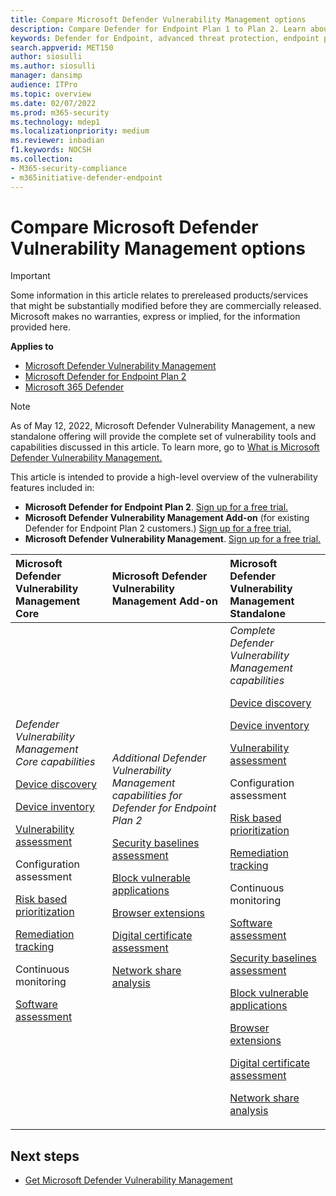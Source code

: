 ```yaml
---
title: Compare Microsoft Defender Vulnerability Management options
description: Compare Defender for Endpoint Plan 1 to Plan 2. Learn about the differences between the plans and select the plan that suits your organization's needs.
keywords: Defender for Endpoint, advanced threat protection, endpoint protection
search.appverid: MET150  
author: siosulli
ms.author: siosulli
manager: dansimp 
audience: ITPro
ms.topic: overview
ms.date: 02/07/2022
ms.prod: m365-security
ms.technology: mdep1
ms.localizationpriority: medium
ms.reviewer: inbadian
f1.keywords: NOCSH  
ms.collection: 
- M365-security-compliance
- m365initiative-defender-endpoint
---
```


# Compare Microsoft Defender Vulnerability Management options

> [!IMPORTANT]
> Some information in this article relates to prereleased products/services that might be substantially modified before they are commercially released. Microsoft makes no warranties, express or implied, for the information provided here.

**Applies to**

- [Microsoft Defender Vulnerability Management](index.yml)
- [Microsoft Defender for Endpoint Plan 2](https://go.microsoft.com/fwlink/p/?linkid=2154037)
- [Microsoft 365 Defender](https://go.microsoft.com/fwlink/?linkid=2118804)

> [!NOTE]
> As of May 12, 2022, Microsoft Defender Vulnerability Management, a new standalone offering will provide the complete set of vulnerability tools and capabilities discussed in this article. To learn more, go to [What is Microsoft Defender Vulnerability Management.](defender-vulnerability-management.md)

This article is intended to provide a high-level overview of the vulnerability features included in:

- **Microsoft Defender for Endpoint Plan 2**. [Sign up for a free trial.](https://signup.microsoft.com/create-account/signup?products=7f379fee-c4f9-4278-b0a1-e4c8c2fcdf7e&ru=https:%2F%2Faka.ms%2FMDEp2OpenTrial)
- **Microsoft Defender Vulnerability Management Add-on** (for existing Defender for Endpoint Plan 2 customers.) [Sign up for a free trial.](https://signup.microsoft.com/get-started/signup?products=5908ecaa-b8a7-4a04-b6c0-d44fd934b6f2)
- **Microsoft Defender Vulnerability Management**. [Sign up for a free trial.](https://signup.microsoft.com/get-started/signup?products=dee3976b-2cfd-40c3-90b6-3147cbf03146)

| Microsoft Defender Vulnerability Management Core| Microsoft Defender Vulnerability Management Add-on | Microsoft Defender Vulnerability Management Standalone |
|:---|:---|:---|
| _Defender Vulnerability Management Core capabilities_ <p> [Device discovery](../defender-endpoint/device-discovery.md) <p> [Device inventory](../defender-endpoint/machines-view-overview.md) <p> [Vulnerability assessment](tvm-weaknesses.md) <p> Configuration assessment <p> [Risk based prioritization](tvm-security-recommendation.md) <p> [Remediation tracking](tvm-remediation.md) <p> Continuous monitoring <p> [Software assessment](tvm-software-inventory.md) <p> | _Additional Defender Vulnerability Management capabilities for Defender for Endpoint Plan 2_<p> [Security baselines assessment](tvm-security-baselines.md) <p> [Block vulnerable applications](tvm-block-vuln-apps.md) <p> [Browser extensions](tvm-browser-extensions.md) <p> [Digital certificate assessment](tvm-certificate-inventory.md) <p> [Network share analysis](tvm-network-share-assessment.md) | _Complete Defender Vulnerability Management capabilities_ <p> [Device discovery](../defender-endpoint/device-discovery.md) <p> [Device inventory](../defender-endpoint/machines-view-overview.md) <p> [Vulnerability assessment](tvm-weaknesses.md) <p> Configuration assessment <p> [Risk based prioritization](tvm-security-recommendation.md) <p> [Remediation tracking](tvm-remediation.md) <p> Continuous monitoring <p> [Software assessment](tvm-software-inventory.md) <p> [Security baselines assessment](tvm-security-baselines.md) <p> [Block vulnerable applications](tvm-block-vuln-apps.md) <p> [Browser extensions](tvm-browser-extensions.md) <p> [Digital certificate assessment](tvm-certificate-inventory.md) <p> [Network share analysis](tvm-network-share-assessment.md)|

## Next steps

- [Get Microsoft Defender Vulnerability Management](get-defender-vulnerability-management.md)
